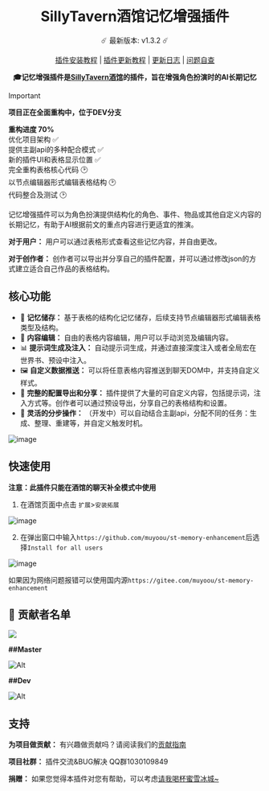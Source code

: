 <div align="center">
<h1>SillyTavern酒馆记忆增强插件</h1>

☄️ 最新版本: v1.3.2 ☄️

[插件安装教程](https://muyoo.com.cn/2025/01/26/SillyTavern%E9%85%92%E9%A6%86%E8%AE%B0%E5%BF%86%E5%A2%9E%E5%BC%BA%E6%8F%92%E4%BB%B6%E5%AE%89%E8%A3%85/) | [插件更新教程](https://muyoo.com.cn/2025/01/30/SillyTavern%E9%85%92%E9%A6%86%E8%AE%B0%E5%BF%86%E5%A2%9E%E5%BC%BA%E6%8F%92%E4%BB%B6%E6%9B%B4%E6%96%B0/) | [更新日志](https://muyoo.com.cn/2025/01/27/SillyTavern%E9%85%92%E9%A6%86%E8%AE%B0%E5%BF%86%E5%A2%9E%E5%BC%BA%E6%8F%92%E4%BB%B6%E6%9B%B4%E6%96%B0%E6%97%A5%E5%BF%97/) | [问题自查](https://muyoo.com.cn/2025/02/09/SillyTavern%E9%85%92%E9%A6%86%E8%AE%B0%E5%BF%86%E5%A2%9E%E5%BC%BA%E6%8F%92%E4%BB%B6%E9%97%AE%E9%A2%98%E8%87%AA%E6%9F%A5/)

**🎓记忆增强插件是[SillyTavern酒馆](https://github.com/SillyTavern/SillyTavern)的插件，旨在增强角色扮演时的AI长期记忆**


</div>

> [!IMPORTANT]
> **项目正在全面重构中，位于DEV分支**
>
> **重构进度 70%**  
> 优化项目架构 ✅  
> 提供主副api的多种配合模式 ✅  
> 新的插件UI和表格显示位置 ✅  
> 完全重构表格核心代码 🕑  
> 以节点编辑器形式编辑表格结构 🕑  
> 代码整合及测试 🕑

记忆增强插件可以为角色扮演提供结构化的角色、事件、物品或其他自定义内容的长期记忆，有助于AI根据前文的重点内容进行更适宜的推演。

**对于用户：** 用户可以通过表格形式查看这些记忆内容，并自由更改。

**对于创作者：** 创作者可以导出并分享自己的插件配置，并可以通过修改json的方式建立适合自己作品的表格结构。

## 核心功能

* 📅 **记忆储存：** 基于表格的结构化记忆储存，后续支持节点编辑器形式编辑表格类型及结构。  
* 📝 **内容编辑：** 自由的表格内容编辑，用户可以手动浏览及编辑内容。    
* 📊 **提示词生成及注入：** 自动提示词生成，并通过直接深度注入或者全局宏在世界书、预设中注入。  
* 🖼️ **自定义数据推送：** 可以将任意表格内容推送到聊天DOM中，并支持自定义样式。  
* 🚢 **完整的配置导出和分享：** 插件提供了大量的可自定义内容，包括提示词，注入方式等。创作者可以通过预设导出，分享自己的表格结构和设置。  
* 🚀 **灵活的分步操作：** （开发中）可以自动结合主副api，分配不同的任务：生成、整理、重建等，并自定义触发时机。  

![image](https://github.com/user-attachments/assets/36997237-2c72-46b5-a8df-f5af3fa42171)

## 快速使用

**注意：此插件只能在酒馆的聊天补全模式中使用**

1. 在酒馆页面中点击 `扩展`>`安装拓展`
   
![image](https://github.com/user-attachments/assets/67904e14-dc8d-4d7c-a188-d24253b72621)

2. 在弹出窗口中输入`https://github.com/muyoou/st-memory-enhancement`后选择`Install for all users`  

![image](https://github.com/user-attachments/assets/9f39015f-63bb-4741-bb7f-740c02f1de17)

如果因为网络问题报错可以使用国内源`https://gitee.com/muyoou/st-memory-enhancement`

## 👥 贡献者名单
<a href="https://github.com/muyoou/st-memory-enhancement/graphs/contributors">
  <img src="https://contrib.rocks/image?repo=muyoou/st-memory-enhancement" />
</a>

**##Master**

![Alt](https://repobeats.axiom.co/api/embed/ece4e039de7cf89ed5ccc9fba2e9b432e44dfaaa.svg "Repobeats analytics image")

**##Dev**

![Alt](https://repobeats.axiom.co/api/embed/eb3c2af1bcdb84704bb9ff8f61379fe38d634884.svg "Repobeats analytics image")

## 支持

**为项目做贡献：** 有兴趣做贡献吗？请阅读我们的[贡献指南](https://github.com/muyoou/st-memory-enhancement/blob/dev/README.md)

**项目社群：** 插件交流&BUG解决 QQ群1030109849

**捐赠：** 如果您觉得本插件对您有帮助，可以考虑[请我喝杯蜜雪冰城~](https://muyoo.com.cn/2025/02/10/%E8%B5%9E%E5%8A%A9%E9%A1%B5%E9%9D%A2/)
